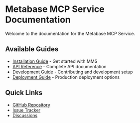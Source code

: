 # Metabase MCP Service Documentation

Welcome to the documentation for the Metabase MCP Service.

## Available Guides

- [Installation Guide](installation.md) - Get started with MMS
- [API Reference](api-reference.md) - Complete API documentation
- [Development Guide](development.md) - Contributing and development setup
- [Deployment Guide](deployment.md) - Production deployment options

## Quick Links

- [GitHub Repository](https://github.com/passwordless-OTP/metabase-mcp-service)
- [Issue Tracker](https://github.com/passwordless-OTP/metabase-mcp-service/issues)
- [Discussions](https://github.com/passwordless-OTP/metabase-mcp-service/discussions)